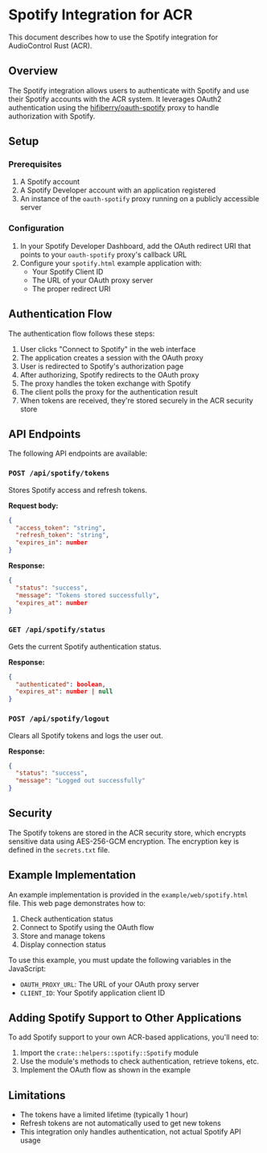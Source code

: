 # Spotify Integration for ACR

This document describes how to use the Spotify integration for AudioControl Rust (ACR).

## Overview

The Spotify integration allows users to authenticate with Spotify and use their Spotify accounts with the ACR system. It leverages OAuth2 authentication using the [hifiberry/oauth-spotify](https://github.com/hifiberry/oauth-spotify) proxy to handle authorization with Spotify.

## Setup

### Prerequisites

1. A Spotify account
2. A Spotify Developer account with an application registered
3. An instance of the `oauth-spotify` proxy running on a publicly accessible server

### Configuration

1. In your Spotify Developer Dashboard, add the OAuth redirect URI that points to your `oauth-spotify` proxy's callback URL
2. Configure your `spotify.html` example application with:
   - Your Spotify Client ID
   - The URL of your OAuth proxy server
   - The proper redirect URI

## Authentication Flow

The authentication flow follows these steps:

1. User clicks "Connect to Spotify" in the web interface
2. The application creates a session with the OAuth proxy
3. User is redirected to Spotify's authorization page
4. After authorizing, Spotify redirects to the OAuth proxy
5. The proxy handles the token exchange with Spotify
6. The client polls the proxy for the authentication result
7. When tokens are received, they're stored securely in the ACR security store

## API Endpoints

The following API endpoints are available:

### `POST /api/spotify/tokens`

Stores Spotify access and refresh tokens.

**Request body:**
```json
{
  "access_token": "string",
  "refresh_token": "string",
  "expires_in": number
}
```

**Response:**
```json
{
  "status": "success",
  "message": "Tokens stored successfully",
  "expires_at": number
}
```

### `GET /api/spotify/status`

Gets the current Spotify authentication status.

**Response:**
```json
{
  "authenticated": boolean,
  "expires_at": number | null
}
```

### `POST /api/spotify/logout`

Clears all Spotify tokens and logs the user out.

**Response:**
```json
{
  "status": "success",
  "message": "Logged out successfully"
}
```

## Security

The Spotify tokens are stored in the ACR security store, which encrypts sensitive data using AES-256-GCM encryption. The encryption key is defined in the `secrets.txt` file.

## Example Implementation

An example implementation is provided in the `example/web/spotify.html` file. This web page demonstrates how to:

1. Check authentication status
2. Connect to Spotify using the OAuth flow
3. Store and manage tokens
4. Display connection status

To use this example, you must update the following variables in the JavaScript:

- `OAUTH_PROXY_URL`: The URL of your OAuth proxy server
- `CLIENT_ID`: Your Spotify application client ID

## Adding Spotify Support to Other Applications

To add Spotify support to your own ACR-based applications, you'll need to:

1. Import the `crate::helpers::spotify::Spotify` module
2. Use the module's methods to check authentication, retrieve tokens, etc.
3. Implement the OAuth flow as shown in the example

## Limitations

- The tokens have a limited lifetime (typically 1 hour)
- Refresh tokens are not automatically used to get new tokens
- This integration only handles authentication, not actual Spotify API usage
